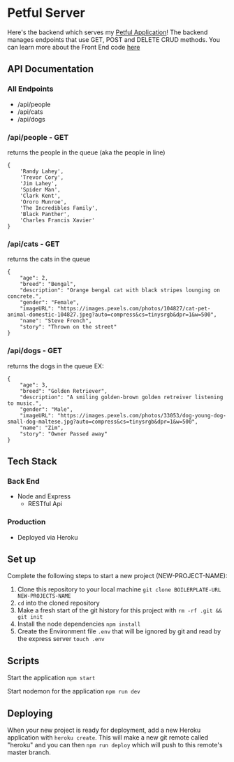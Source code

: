 # Petful Server

Here's the backend which serves my [Petful Application](https://petful-client-indol.vercel.app/)! The backend manages endpoints that use GET, POST and DELETE CRUD methods. You can learn more about the Front End code [here](https://github.com/cabejackson/petful-client)

<!-- ## Table of Contents -->

<!-- - [Demo Account](#Demo-Account)
- [Storytime](#Storytime)
- [Quick App Demo](#Quick-App-Demo) -->
<!-- - [Endpoints](#A-More-Detailed-Look)
- [Tech Stack](#Tech-Stack)
  - [Front End](#Front-End)
  - [Testing](#Testing)
  - [Production](#Production)
- [Getting Started](#Getting-Started)
  - [Server Setup](#Server-Setup)
- [Upcoming Features](#Upcoming-Features)
- [About Me](#About-Me)
  - [GitHub Profile](https://github.com/cabejackson)
  - [LinkedIn](https://www.linkedin.com/in/caleb-jackson-cabe/)
- [Special Thanks](#Special-Thanks) -->

## API Documentation

### All Endpoints

- /api/people
- /api/cats
- /api/dogs

### /api/people - GET

returns the people in the queue (aka the people in line)

```
{
    'Randy Lahey',
    'Trevor Cory',
    'Jim Lahey',
    'Spider Man',
    'Clark Kent',
    'Ororo Munroe',
    'The Incredibles Family',
    'Black Panther',
    'Charles Francis Xavier'
}
```

### /api/cats - GET

returns the cats in the queue

```
{
    "age": 2,
    "breed": "Bengal",
    "description": "Orange bengal cat with black stripes lounging on concrete.",
    "gender": "Female",
    "imageURL": "https://images.pexels.com/photos/104827/cat-pet-animal-domestic-104827.jpeg?auto=compress&cs=tinysrgb&dpr=1&w=500",
    "name": "Steve French",
    "story": "Thrown on the street"
}
```

### /api/dogs - GET

returns the dogs in the queue
EX:

```
{
    "age": 3,
    "breed": "Golden Retriever",
    "description": "A smiling golden-brown golden retreiver listening to music.",
    "gender": "Male",
    "imageURL": "https://images.pexels.com/photos/33053/dog-young-dog-small-dog-maltese.jpg?auto=compress&cs=tinysrgb&dpr=1&w=500",
    "name": "Zim",
    "story": "Owner Passed away"
}
```

<!-- ### JWT Auth

- `POST` request made to `/api/auth/login`

* The body of the request consists of:

```
{
  username: '',
  password: ''
}
``` -->

<!-- ### Additional Endpoints

(e.g. signing up, creating goals, viewing saved goals)

- `POST` request made to `/api/users`

* The body of the request consists of:

```
{
    "first_name": " ",
    "last_name": " ",
    "user_name": " ", // requires a unique username, so other users cannot already have that username
    "email": " ", // requires @email.com formatting
    "password": " " // requires 1uppercase, 1 lowercase, 1 special character and a number
}
```

- `POST` request made to `/api/goals`

* The body of the request consists of:

```
{
    "tbr_number": " ",
    "timeframe": " ",
    "reading_goals": " ",
    "bnb_users_id": " ", // required
}
```

- `GET` request made to `goals/saved-reading-goals/user/${userId}/${goalId}`

* The headers of the request consists of:

```
         headers: {
                    "content-type": "application/json",
                    'Authorization': `bearer ${TokenService.getCredentials().tokenKey}`, //clientside code used to retrieve the userId

                }
``` -->

## Tech Stack

### Back End

- Node and Express
  - RESTful Api

<!-- ### Testing

- Supertest (integration)
- Mocha and Chai (unit)

### Database

- Postgres
- Knex.js - SQL wrapper -->

### Production

- Deployed via Heroku

## Set up

Complete the following steps to start a new project (NEW-PROJECT-NAME):

1. Clone this repository to your local machine `git clone BOILERPLATE-URL NEW-PROJECTS-NAME`
2. `cd` into the cloned repository
3. Make a fresh start of the git history for this project with `rm -rf .git && git init`
4. Install the node dependencies `npm install`
5. Create the Environment file `.env` that will be ignored by git and read by the express server `touch .env`

## Scripts

Start the application `npm start`

Start nodemon for the application `npm run dev`

<!-- Run the tests `npm test` -->

## Deploying

When your new project is ready for deployment, add a new Heroku application with `heroku create`. This will make a new git remote called "heroku" and you can then `npm run deploy` which will push to this remote's master branch.
